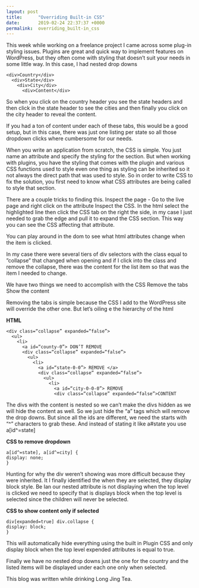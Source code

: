 ```yaml
---
layout: post
title:      "Overriding Built-in CSS"
date:       2019-02-24 22:37:37 +0000
permalink:  overriding_built-in_css
---
```



This week while working on a freelance project I came across some plug-in styling issues. Plugins are great and quick way to implement features on WordPress, but they often come with styling that doesn’t suit your needs in some little way. In this case, I had nested drop downs
```
<div>Country</div>
  <div>State</div>
    <div>City</div>
      <div>Content</div>
```
			
So when you click on the country header you see the state headers and then click in the state header to see the cities and then finally you click on the city header to reveal the content.

If you had a ton of content under each of these tabs, this would be a good setup, but in this case, there was just one listing per state so all those dropdown clicks where cumbersome for our needs.

When you write an application from scratch, the CSS is simple. You just name an attribute and specify the styling for the section. But when working with plugins, you have the styling that comes with the plugin and various CSS functions used to style even one thing as styling can be inherited so it not always the direct path that was used to style. So in order to write CSS to fix the solution, you first need to know what CSS attributes are being called to style that section.

There are a couple tricks to finding this.
Inspect the page - Go to the live page and right click on the attribute
Inspect the CSS. In the html select the highlighted line then click the CSS tab on the right the side, in my case I just needed to grab the edge and pull it to expand the CSS section.
This way you can see the CSS affecting that attribute.

You can play around in the dom to see what html attributes change when the item is clicked.

In my case there were several tiers of div selectors with the class equal to ”collapse” that changed when opening and if I click into the class and remove the collapse, there was the content for the list item so that was the item I needed to change.

We have two things we need to accomplish with the CSS
Remove the tabs
Show the content

Removing the tabs is simple because the CSS I add to the WordPress site will override the other one. But let’s oiling e the hierarchy of the html

**HTML**

```
<div class=“collapse” expanded=“false”>
  <ul>
    <li>
      <a id=“county-0”> DON’T REMOVE
      <div class=“collapse” expanded=“false”>
        <ul>
          <li>
            <a id=“state-0-0”> REMOVE </a>
            <div class=“collapse” expanded=“false”>
              <ul>
                <li>
                  <a id=“city-0-0-0”> REMOVE
                  <div class=“collapse” expanded=“false”>CONTENT
```

The divs with the content is nested so we can’t make the divs hidden as we will hide the content as well. So we just hide the “a” tags which will remove the drop downs. But since all the ids are different, we need the starts with “^” characters to grab these.
And instead of stating it like a#state you use a[id^=state]

**CSS to remove dropdown**
```
a[id^=state], a[id^=city] {
display: none;
}
```

Hunting for why the div weren’t showing was more difficult because they were inherited. It I finally identified the when they are selected, they display block style. Be Ian our nested attribute is not displaying when the top level is clicked we need to specify that is displays block when the top level is selected since the children will never be selected.

**CSS to show content only if selected**
```
div[expanded=true] div.collapse {
display: block;
}
```

This will automatically hide everything using the built in Plugin CSS and only display block when the top level expended attributes is equal to true.

Finally we have no nested drop downs just the one for the country and the listed items will be displayed under each one only when selected.

This blog was written while drinking Long Jing Tea.

